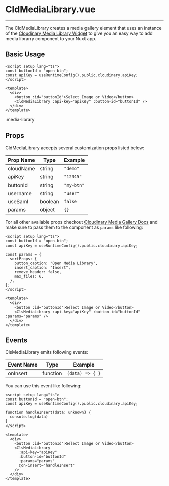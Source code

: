 # CldMediaLibrary.vue

---

The CldMediaLibrary creates a media gallery element that uses an instance of the [Cloudinary Media Library Widget](https://cloudinary.com/documentation/media_library_widget) to give you an easy way to add media librarry component to your Nuxt app.

## Basic Usage

```vue
<script setup lang="ts">
const buttonId = "open-btn";
const apiKey = useRuntimeConfig().public.cloudinary.apiKey;
</script>

<template>
  <div>
    <button :id="buttonId">Select Image or Video</button>
    <CldMediaLibrary :api-key="apiKey" :button-id="buttonId" />
  </div>
</template>
```

:media-library

## Props

CldMediaLibrary accepts several customization props listed below:

| Prop Name | Type    | Example    |
| --------- | ------- | ---------- |
| cloudName | string  | `"demo"`   |
| apiKey    | string  | `"12345"`  |
| buttonId  | string  | `"my-btn"` |
| username  | string  | `"user"`   |
| useSaml   | boolean | `false`    |
| params    | object  | `{}`       |

For all other available props checkout [Cloudinary Media Gallery Docs](https://cloudinary.com/documentation/media_library_widget#2_set_the_configuration_options) and make sure to pass them to the component as `params` like following:

```vue
<script setup lang="ts">
const buttonId = "open-btn";
const apiKey = useRuntimeConfig().public.cloudinary.apiKey;

const params = {
  sortProps: {
    button_caption: "Open Media Library",
    insert_caption: "Insert",
    remove_header: false,
    max_files: 6,
  },
};
</script>

<template>
  <div>
    <button :id="buttonId">Select Image or Video</button>
    <ClsMediaLibrary :api-key="apiKey" :button-id="buttonId" :params="params" />
  </div>
</template>
```

## Events

ClsMediaLibrary emits following events:

| Event Name | Type     | Example         |
| ---------- | -------- | --------------- |
| onInsert   | function | `(data) => { }` |

You can use this event like following:

```vue
<script setup lang="ts">
const buttonId = "open-btn";
const apiKey = useRuntimeConfig().public.cloudinary.apiKey;

function handleInsert(data: unknown) {
  console.log(data)
}
</script>

<template>
  <div>
    <button :id="buttonId">Select Image or Video</button>
    <ClsMediaLibrary
      :api-key="apiKey"
      :button-id="buttonId"
      :params="params"
      @on-insert="handleInsert"
    />
  </div>
</template>
```
